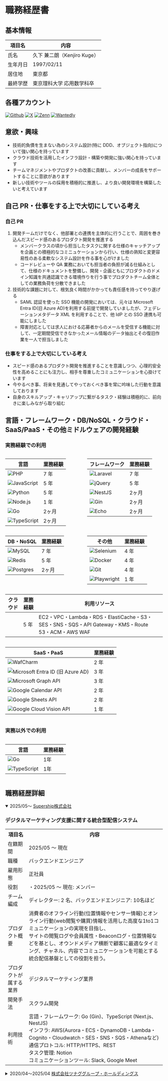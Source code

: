 # 職務経歴書

## 基本情報

| 項目名   | 内容                        |
| -------- | --------------------------- |
| 氏名     | 久下 兼二朗（Kenjiro Kuge） |
| 生年月日 | 1997/02/11                  |
| 居住地   | 東京都                      |
| 最終学歴 | 東京理科大学 応用数学科卒   |

## 各種アカウント

[![Github](https://img.shields.io/badge/KENGOL-181717.svg?&style=flat-square&logo=Github&logoColor=white)](https://github.com/kugeke-ibex)
[![X](https://img.shields.io/badge/@kugeke_ibex-000000.svg?&style=flat-square&logo=x&logoColor=white)](https://x.com/kugeke_ibex)
[![Zenn](https://img.shields.io/badge/KENGOL-3EA8FF.svg?&style=flat-square&logo=Zenn&logoColor=white)](https://zenn.dev/kengol)
[![Wantedly](https://img.shields.io/badge/%E4%B9%85%E4%B8%8B%E5%85%BC%E4%BA%8C%E6%9C%97-21BDDB.svg?&style=flat-square&logo=Wantedly&logoColor=white)](https://www.wantedly.com/id/kenjirou_kuge_a)

## 意欲・興味

- 技術的負債を生まない為のシステム設計(特に DDD、オブジェクト指向)について強い関心を持っています
- クラウド技術を活用したインフラ設計・構築や開発に強い関心を持っています
- チームマネジメントやプロダクトの改善に貢献し、メンバーの成長をサポートすることに意欲があります
- 新しい技術やツールの採用を積極的に推進し、より良い開発環境を構築したいと考えています

## 自己 PR・仕事をする上で大切にしている考え

### 自己 PR

1. 開発チームだけでなく、他部署との連携を主体的に行うことで、周囲を巻き込んだスピード感のあるプロダクト開発を推進する
    - メンバークラスの頃から担当したタスクに関する仕様のキャッチアップを企画との積極的なコミニュケーションから行い、仕様の熟知と変更容易性のある柔軟なシステム設計を作る事を心がけました
    - コードレビューや QA 業務においても担当者の負担が減る仕組みとして、仕様のドキュメントを整備し、開発・企画ともにプロダクトのドメイン知識を共通認識できる環境作りを行う事でプロダクトチーム全体としての業務負荷を分散できました
2. 技術的な課題に対して、根気良く時間がかかっても責任感を持ってやり遂げる
    - SAML 認証を使った SSO 機能の開発においては、元々は Microsoft Entra ID(旧 Azure AD)を利用する前提で開発していましたが、フェデレーションメタデータ XML を利用することで、他 IdP との SSO 連携も可能にしました
    - 障害対応としては求人における応募者からのメールを受信する機能に対して、一定期間受信できなかったメール情報のデータ抽出とその復旧作業を一人で担当しました

### 仕事をする上で大切にしている考え

- スピード感のあるプロダクト開発を推進することを意識しつつ、心理的安全性を高めることにも注力し、相手を尊重したコミュニケーションを心掛けています
- 今やるべき事、将来を見通してやっておくべき事を常に吟味した行動を意識しております
- 自身のスキルアップ・キャリアップに繋がるタスク・経験は積極的に、前向きに楽しみながら取り組む

## 言語・フレームワーク・DB/NoSQL・クラウド・SaaS/PaaS・その他ミドルウェアの開発経験

### 実務経験での利用

<div style="display: flex; gap: 20px;">
  <table>
    <thead>
      <tr>
        <th>言語</th>
        <th>業務経験</th>
      </tr>
    </thead>
    <tbody>
      <tr>
        <td><img src="https://img.shields.io/badge/PHP-ccc.svg?logo=php&style=flat" alt="PHP"></td>
        <td>7 年</td>
      </tr>
      <tr>
        <td><img src="https://img.shields.io/badge/Javascript-276DC3.svg?logo=javascript&style=flat" alt="JavaScript"></td>
        <td>5 年</td>
      </tr>
      <tr>
        <td><img src="https://img.shields.io/badge/Python-3776AB.svg?logo=python&style=flat&logoColor=white" alt="Python"></td>
        <td>5 年</td>
      </tr>
      <tr>
        <td><img src="https://img.shields.io/badge/Node.js-339933.svg?logo=node.js&style=flat&logoColor=white" alt="Node.js"></td>
        <td>1 年</td>
      </tr>
      <tr>
        <td><img alt="Go" src="https://img.shields.io/badge/Go-00ADD8.svg?logo=go&style=flat&logoColor=white" /></td>
        <td>2ヶ月</td>
      </tr>
      <tr>
        <td><img alt="TypeScript" src="https://img.shields.io/badge/TypeScript-3178C6.svg?logo=typeScript&style=flat&logoColor=white" /></td>
        <td>2ヶ月</td>
      </tr>
    </tbody>
  </table>

  <table>
    <thead>
      <tr>
        <th>フレームワーク</th>
        <th>業務経験</th>
      </tr>
    </thead>
    <tbody>
      <tr>
        <td><img src="https://img.shields.io/badge/-Laravel-FF2D20?style=flat-square&logo=Laravel&logoColor=white" alt="Laravel"></td>
        <td>7 年</td>
      </tr>
      <tr>
        <td><img src="https://img.shields.io/badge/-jQuery-0769AD.svg?logo=jquery&style=flat" alt="jQuery"></td>
        <td>5 年</td>
      </tr>
      <tr>
        <td><img src="https://img.shields.io/badge/-NestJS-E0234E.svg?logo=nestjs&style=flat" alt="NestJS"></td>
        <td>2ヶ月</td>
      </tr>
      <tr>
        <td><img src="https://img.shields.io/badge/-Gin-008ECF.svg?logo=gin&style=flat&color=white" alt="Gin"></td>
        <td>2ヶ月</td>
      </tr>
            <tr>
        <td><img src="https://img.shields.io/badge/-Echo-008ECF.svg?logo=Echo&style=flat&color=white" alt="Echo"></td>
        <td>2ヶ月</td>
      </tr>
    </tbody>
  </table>

</div>

<div style="display: flex; gap: 20px;">
  <table>
    <thead>
      <tr>
        <th>DB・NoSQL</th>
        <th>業務経験</th>
      </tr>
    </thead>
    <tbody>
      <tr>
        <td><img src="https://img.shields.io/badge/-MySQL-4479A1.svg?logo=MySQL&style=flat&logoColor=white" alt="MySQL"></td>
        <td>7 年</td>
      </tr>
      <tr>
        <td><img src="https://img.shields.io/badge/-Redis-DC382D.svg?logo=Redis&style=flat&logoColor=white" alt="Redis"></td>
        <td>5 年</td>
      </tr>
      <tr>
        <td><img src="https://img.shields.io/badge/-Postgres-4169E1.svg?logo=PostgresSQL&style=flat&logoColor=white" alt="Postgres"></td>
        <td>2ヶ月</td>
      </tr>
    </tbody>
  </table>

  <table>
    <thead>
      <tr>
        <th>その他</th>
        <th>業務経験</th>
      </tr>
    </thead>
    <tbody>
      <tr>
        <td><img alt="Selenium" src="https://img.shields.io/badge/-Selenium-43B02A.svg?logo=Selenium&style=flat&logoColor=white" /></td>
        <td>4 年</td>
      </tr>
      <tr>
        <td><img alt="Docker" src="https://img.shields.io/badge/-Docker-46a2f1?style=flat-square&logo=docker&logoColor=white" /></td>
        <td>4 年</td>
      </tr>
      <tr>
        <td><img alt="Git" src="https://img.shields.io/badge/-Git-F05032?style=flat-square&logo=git&logoColor=white" /></td>
        <td>4 年</td>
      </tr>
      <tr>
        <td><img alt="Playwright" src="https://img.shields.io/badge/-Playwright-43B02A?style=flat-square&logo=Playwright&logoColor=white" /></td>
        <td>1 年</td>
      </tr>
    </tbody>
  </table>
</div>

<div style="display: flex; gap: 20px;">
  <table>
    <thead>
      <tr>
        <th>クラウド</th>
        <th>業務経験</th>
        <th>利用リソース</th>
      </tr>
    </thead>
    <tbody>
      <tr>
        <td><img alt="" src="https://img.shields.io/badge/-AWS-FF9900.svg?logo=amazon-aws&style=flat&logoColor=white" /></td>
        <td>5 年</td>
        <td>EC2・VPC・Lambda・RDS・ElastiCache・S3・SES・SNS・SQS・API Gateway・KMS・Route 53・ACM・AWS WAF</td>
      </tr>
    </tbody>
  </table>

</div>

<div style="display: flex; gap: 20px;">
  <table>
    <thead>
      <tr>
        <th>SaaS・PaaS</th>
        <th>業務経験</th>
      </tr>
    </thead>
    <tbody>
      <tr>
        <td><img alt="WafCharm" src="https://img.shields.io/badge/-WafCharm-2494B5.svg?logo=WafCharm&style=flat&logoColor=white" /></td>
        <td>2 年</td>
      </tr>
      <tr>
        <td><img alt="Microsoft Entra ID (旧 Azure AD)" src="https://img.shields.io/badge/-Microsoft%20Entra%20ID%20(旧%20Azure%20AD)-0078D4.svg?logo=Microsoft%20Entra%20ID&style=flat&logoColor=white" /></td>
        <td>3 年</td>
      </tr>
      <tr>
        <td><img alt="Microsoft Graph API" src="https://img.shields.io/badge/-Microsoft%20Graph%20API-0078D4.svg?logo=Microsoft%20Graph%20API&style=flat&logoColor=white" /></td>
        <td>3 年</td>
      </tr>
      <tr>
        <td><img alt="Google Calendar API" src="https://img.shields.io/badge/-Google%20Calendar%20API-4285F4.svg?logo=Google%20Calendar%20API&style=flat&logoColor=white" /></td>
        <td>2 年</td>
      </tr>
      <tr>
        <td><img alt="Google Sheets API" src="https://img.shields.io/badge/-Google%20Sheets%20API-4285F4.svg?logo=Google%20Sheets%20API&style=flat&logoColor=white" /></td>
        <td>2 年</td>
      </tr>
      <tr>
        <td><img alt="Google Cloud Vision API" src="https://img.shields.io/badge/-Google%20Cloud%20Vision%20API-4285F4.svg?logo=Google%20Cloud%20Vision%20API&style=flat&logoColor=white" /></td>
        <td>1 年</td>
      </tr>
    </tbody>
  </table>
</div>

### 実務以外での利用

<div style="display: flex; gap: 20px;">
  <table>
    <thead>
      <tr>
        <th>言語</th>
        <th>業務経験</th>
      </tr>
    </thead>
    <tbody>
      <tr>
        <td><img alt="Go" src="https://img.shields.io/badge/Go-00ADD8.svg?logo=go&style=flat&logoColor=white" /></td>
        <td>1年</td>
      </tr>
      <tr>
        <td><img alt="TypeScript" src="https://img.shields.io/badge/TypeScript-3178C6.svg?logo=typeScript&style=flat&logoColor=white" /></td>
        <td>1年</td>
      </tr>
    </tbody>
  </table>
</div>

## 職務経歴詳細

<details open markdown="1"><summary> 2025/05〜 <a href='https://supership.jp/'>Supership株式会社</a></summary>

### デジタルマーケティング支援に関する統合型配信システム

<table>
  <tr>
    <th>項目名</th>
    <th>内容</th>
  </tr>
  <tr>
    <td>在籍期間</td>
    <td>2025/05 ～ 現在</td>
  </tr>
  <tr>
    <td>職種</td>
    <td>バックエンドエンジニア</td>
  </tr>
  <tr>
    <td>雇用形態</td>
    <td>正社員</td>
  </tr>
  <tr>
    <td>役割</td>
    <td>
      ・2025/05 ～ 現在: メンバー<br>
    </td>
  </tr>
  <tr>
    <td>チーム編成</td>
    <td>ディレクター: 2 名、バックエンドエンジニア: 10名ほど</td>
  </tr>
  <tr>
    <td>プロダクト概要</td>
    <td>
      消費者のオフライン行動(位置情報やセンサー情報)とオンライン行動(web閲覧や購買)情報を活用した高度な1to1コミュニケーションの実現を目指し、<br>
      サイトの閲覧ログや会員属性・Beaconログ・位置情報などを基とし、オウンドメディア横断で顧客に最適なタイミング、チャネル、内容でコミュニケーションを可能とする統合配信基盤としての役割を担う。
    </td>
  </tr>
  <tr>
    <td>プロダクトが属する業界</td>
    <td>デジタルマーケティング業界</td>
  </tr>
  <tr>
    <td>開発手法</td>
    <td>スクラム開発</td>
  </tr>
  <tr>
    <td>利用技術</td>
    <td>
      言語・フレームワーク: Go (Gin)、TypeScript (Next.js、NestJS)<br>
      インフラ: AWS(Aurora・ECS・DynamoDB・Lambda・Cognito・Cloudwatch・SES・SNS・SQS・Athenaなど)<br>
      通信プロトコル: HTTP/HTTPS、REST<br>
      タスク管理: Notion<br>
      コミュニケーションツール: Slack, Google Meet
    </td>
  </tr>
</table>

</details>

<details markdown="2"><summary> 2020/04〜2025/04 <a href='https://tghd.co.jp/'>株式会社ツナググループ・ホールディングス</a></summary>

### 採用管理システム（ATS）開発プロジェクト

<table>
  <tr>
    <th>項目名</th>
    <th>内容</th>
  </tr>
  <tr>
    <td>在籍期間</td>
    <td>2020/04 ～ 現在</td>
  </tr>
  <tr>
    <td>職種</td>
    <td>バックエンドエンジニア</td>
  </tr>
  <tr>
    <td>雇用形態</td>
    <td>正社員</td>
  </tr>
  <tr>
    <td>役割</td>
    <td>
      ・2020/04 ～ 2022/12 メンバー<br>
      ・2023/01 ～ 2023/09 チームリーダー<br>
      ・2023/10 ～ 開発グループマネージャー
    </td>
  </tr>
  <tr>
    <td>チーム編成</td>
    <td>PM: 1 名、バックエンドエンジニア: 4 ～ 7 名</td>
  </tr>
  <tr>
    <td>プロダクト概要</td>
    <td>
      ・求人情報の集約・応募管理・選考管理を一元化するシステム<br>
      ・求職者と企業のマッチング精度を高めるため、外部 API（Google Calendar API など）を活用した面接管理機能を搭載<br>
      ・顧客が利用している SaaS などの外部システムとの応募データ等の API 連携も開発
    </td>
  </tr>
  <tr>
    <td>プロダクトが属する業界</td>
    <td>人材・採用業界</td>
  </tr>
  <tr>
    <td>ステークホルダー</td>
    <td>クライアント: 100 社弱</td>
  </tr>
  <tr>
    <td>担当業務・主な実績</td>
    <td>
      <strong>▼ 担当業務</strong><br>
      ・選考フローに関わる機能の新規/保守開発を担当。主に詳細設計、実装、テスト、リリース作業に従事。<br>
      ・リーダークラス以降はプロジェクトの要件定義、設計、実装をリード<br>
      ・クライアント要望に応じたカスタマイズ機能の提案・実装を担当<br><br>
      <strong>▼ 主な実績</strong><br>
      ・求人検索エンジン「Indeed」との連携機能（IndeedPlus）を実装し、業務効率化を実現<br>
      ・Selenium と ChromeDriver によるブラウザ自動操作ツールを EC2 サーバーから AWS のサーバーレス環境 Lambda に移行<br>
      ・さらに AWS Lambda のバージョンアップに伴い、上記 Python ランタイム環境から Node.js + PlayWright に移行し、Lambda のコストに関わるサーバーメモリサイズを 1 割ほど削減することで、コストダウンも実現<br>
      ・Microsoft Entra ID (旧 Azure AD) を利用した SAML 認証のシングルサインオン機能を導入<br>
      ・チャットボット/ヒアリングシート機能を開発し、応募者対応の自動化を推進<br>
      ・AWS WAF の導入及び運用手順のマニュアル化。最終的に WAF の自動運用するサービス「WafCharm」に移行まで担当<br>
      ・SEO 対策として求人サイトのサイトマップ XML を自動生成するバッチ処理のパフォーマンス改善。(1 サイト単位: 最大 60s → 30s)<br>
      ・小 ～ 中規模のシステム障害を対応(求人応募者から送信されたメール情報のデータ復旧など)
    </td>
  </tr>
  <tr>
    <td>管理職としての業務内容</td>
    <td>
      <strong>▼ チームマネジメント</strong><br>
      <ul>
        <li>目標設定
          <ul>
            <li>チーム目標と個人目標を 1on1 を通じてメンバーと設定</li>
            <li>目標達成に向けた進捗確認と適切なサポートを実施</li>
          </ul>
        </li>
        <li>工数・リソース管理
          <ul>
            <li>チーム全体のタスクや工数を管理し、効率的なリソース配分を実現</li>
            <li>プロジェクトの進捗を正確に把握し、適切な人員配置を調整</li>
          </ul>
        </li>
        <li>評価とフィードバック
          <ul>
            <li>四半期ごとにメンバーの業務評価を実施</li>
            <li>フィードバックを基に、スキル向上やキャリア形成のためのアドバイスを提供</li>
          </ul>
        </li>
      </ul>
      <strong>▼ プロジェクト推進</strong><br>
      <ul>
        <li>要件定義・調整
          <ul>
            <li>プロダクトマネージャー（PdM）との密な連携を通じ、要件定義を調整</li>
            <li>クライアントからの追加要望をチームに共有し、実現可能なプランを策定</li>
          </ul>
        </li>
        <li>プロジェクト管理
          <ul>
            <li>開発スケジュールの策定と進捗管理</li>
            <li>課題の早期発見と解決を促進し、プロジェクトを予定通り完了に導く</li>
          </ul>
        </li>
        <li>技術的リーダーシップ
          <ul>
            <li>チームメンバーが困難に直面した際、技術的な指導や解決策を提案</li>
            <li>新しい技術やツールの導入を推進し、チーム全体の技術力を向上</li>
          </ul>
        </li>
      </ul>
      <strong>▼ チームビルディング</strong><br>
      <ul>
        <li>コミュニケーションの強化
          <ul>
            <li>チーム内外との円滑なコミュニケーションを推進</li>
            <li>他部署やステークホルダーとの関係を強化し、プロジェクト全体の成功を支援</li>
          </ul>
        </li>
        <li>モチベーション管理
          <ul>
            <li>メンバーのモチベーションを高めるための施策を導入</li>
            <li>成果を適切に評価し、チーム全体の士気を維持</li>
          </ul>
        </li>
      </ul>
    </td>
  </tr>
  <tr>
    <td>開発手法</td>
    <td>アジャイル開発、チケット駆動開発</td>
  </tr>
  <tr>
    <td>利用技術</td>
    <td>
      言語・フレームワーク: PHP (Laravel)、JavaScript (jQuery)、Python、Node.js<br>
      インフラ: AWS(EC2・VPC・Lambda・RDS・S3・AWS WAF など)<br>
      通信プロトコル: HTTP/HTTPS、REST、SAML<br>
      タスク管理: Backlog<br>
      コミュニケーションツール: Slack, Teams
    </td>
  </tr>
</table>

</details>
